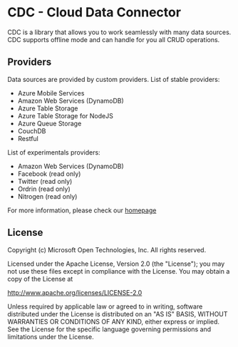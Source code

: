 CDC - Cloud Data Connector
==========

CDC is a library that allows you to work seamlessly with many data sources.
CDC supports offline mode and can handle for you all CRUD operations. 

## Providers
Data sources are provided by custom providers.
List of stable providers:
- Azure Mobile Services
- Amazon Web Services (DynamoDB)
- Azure Table Storage
- Azure Table Storage for NodeJS
- Azure Queue Storage
- CouchDB
- Restful 

List of experimentals providers:
- Amazon Web Services (DynamoDB) 
- Facebook (read only)
- Twitter (read only)
- Ordrin (read only)
- Nitrogen (read only)

For more information, please check our [homepage](http://acdc.azurewebsites.net/)

## License
Copyright (c) Microsoft Open Technologies, Inc. All rights reserved.
 
Licensed under the Apache License, Version 2.0 (the "License"); you may not use these files except in compliance with the License. You may obtain a copy of the License at
 
http://www.apache.org/licenses/LICENSE-2.0
 
Unless required by applicable law or agreed to in writing, software distributed under the License is distributed on an "AS IS" BASIS, WITHOUT WARRANTIES OR CONDITIONS OF ANY KIND, either express or implied. See the License for the specific language governing permissions and limitations under the License.
